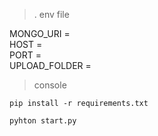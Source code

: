 

>. env file

MONGO_URI =  
HOST =  
PORT =   
UPLOAD_FOLDER =  



> console 


 `pip install -r requirements.txt`

 `pyhton start.py`
